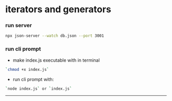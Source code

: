 # iterators and generators

### run server

```bash
npx json-server --watch db.json --port 3001
```

### run cli prompt

- make index.js executable with in terminal

```bash
`chmod +x index.js`
```

- run cli prompt with:

```bash
`node index.js` or `index.js`
```

---
